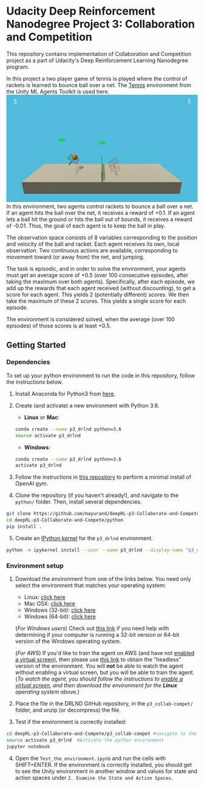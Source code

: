 # Udacity Deep Reinforcement Nanodegree Project 3: Collaboration and Competition
This repository contains implementation of Collaboration and Competition project as a part of Udacity's Deep Reinforcement Learning Nanodegree program.

In this project a two player game of tennis is played where the control of rackets is learned to bounce ball over a net. The [Tennis](https://github.com/Unity-Technologies/ml-agents/blob/master/docs/Learning-Environment-Examples.md#tennis) environment from the Unity ML Agents Toolkit is used here.
<br> 
![Tennis](images/tennis.gif)
<br>
In this environment, two agents control rackets to bounce a ball over a net. If an agent hits the ball over the net, it receives a reward of +0.1. If an agent lets a ball hit the ground or hits the ball out of bounds, it receives a reward of -0.01. Thus, the goal of each agent is to keep the ball in play.

The observation space consists of 8 variables corresponding to the position and velocity of the ball and racket. Each agent receives its own, local observation. Two continuous actions are available, corresponding to movement toward (or away from) the net, and jumping.

The task is episodic, and in order to solve the environment, your agents must get an average score of +0.5 (over 100 consecutive episodes, after taking the maximum over both agents). Specifically, after each episode, we add up the rewards that each agent received (without discounting), to get a score for each agent. This yields 2 (potentially different) scores. We then take the maximum of these 2 scores.
This yields a single score for each episode.

The environment is considered solved, when the average (over 100 episodes) of those scores is at least +0.5.

## Getting Started

### Dependencies

To set up your python environment to run the code in this repository, follow the instructions below.

1. Install Anaconda for Python3 from [here](https://www.anaconda.com/download).

2. Create (and activate) a new environment with Python 3.6.

	- __Linux__ or __Mac__: 
	```bash
	conda create --name p3_drlnd python=3.6
	source activate p3_drlnd
	```
	- __Windows__: 
	```bash
	conda create --name p3_drlnd python=3.6 
	activate p3_drlnd
	```
	
3. Follow the instructions in [this repository](https://github.com/openai/gym) to perform a minimal install of OpenAI gym.
	
4. Clone the repository (if you haven't already!), and navigate to the `python/` folder.  Then, install several dependencies.
```bash
git clone https://github.com/mayurand/deepRL-p3-Collaborate-and-Compete.git
cd deepRL-p3-Collaborate-and-Compete/python
pip install .
```

5. Create an [IPython kernel](http://ipython.readthedocs.io/en/stable/install/kernel_install.html) for the `p3_drlnd` environment.
```bash
python -m ipykernel install --user --name p3_drlnd --display-name "p3_drlnd"
```

### Environment setup

1. Download the environment from one of the links below.  You need only select the environment that matches your operating system:
    - Linux: [click here](https://s3-us-west-1.amazonaws.com/udacity-drlnd/P3/Tennis/Tennis_Linux.zip)
    - Mac OSX: [click here](https://s3-us-west-1.amazonaws.com/udacity-drlnd/P3/Tennis/Tennis.app.zip)
    - Windows (32-bit): [click here](https://s3-us-west-1.amazonaws.com/udacity-drlnd/P3/Tennis/Tennis_Windows_x86.zip)
    - Windows (64-bit): [click here](https://s3-us-west-1.amazonaws.com/udacity-drlnd/P3/Tennis/Tennis_Windows_x86_64.zip)
    
    (_For Windows users_) Check out [this link](https://support.microsoft.com/en-us/help/827218/how-to-determine-whether-a-computer-is-running-a-32-bit-version-or-64) if you need help with determining if your computer is running a 32-bit version or 64-bit version of the Windows operating system.

    (_For AWS_) If you'd like to train the agent on AWS (and have not [enabled a virtual screen](https://github.com/Unity-Technologies/ml-agents/blob/master/docs/Training-on-Amazon-Web-Service.md)), then please use [this link](https://s3-us-west-1.amazonaws.com/udacity-drlnd/P3/Tennis/Tennis_Linux_NoVis.zip) to obtain the "headless" version of the environment.  You will **not** be able to watch the agent without enabling a virtual screen, but you will be able to train the agent.  (_To watch the agent, you should follow the instructions to [enable a virtual screen](https://github.com/Unity-Technologies/ml-agents/blob/master/docs/Training-on-Amazon-Web-Service.md), and then download the environment for the **Linux** operating system above._)

2. Place the file in the DRLND GitHub repository, in the `p3_collab-compet/` folder, and unzip (or decompress) the file. 

3. Test if the environment is correctly installed:
```bash
cd deepRL-p3-Collaborate-and-Compete/p3_collab-compet #navigate to the p3_collab-compet directory
source activate p3_drlnd  #Activate the python environment
jupyter notebook
```

4. Open the `Test_the_environment.ipynb` and run the cells with SHIFT+ENTER. If the environment is correctly installed, you should get to see the Unity environment in another window and values for state and action spaces under `2. Examine the State and Action Spaces`. 


